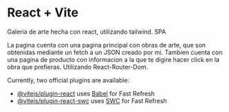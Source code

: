 # React + Vite

Galeria de arte hecha con react, utilizando tailwind. SPA

La pagina cuenta con una pagina principal con obras de arte, que son obtenidas mediante un fetch a un JSON creado por mi.
Tambien cuenta con una pagina de producto con informacion a la que te digire hacer click en la obra que prefieras. Utilizando React-Router-Dom.


Currently, two official plugins are available:

- [@vitejs/plugin-react](https://github.com/vitejs/vite-plugin-react/blob/main/packages/plugin-react/README.md) uses [Babel](https://babeljs.io/) for Fast Refresh
- [@vitejs/plugin-react-swc](https://github.com/vitejs/vite-plugin-react-swc) uses [SWC](https://swc.rs/) for Fast Refresh
